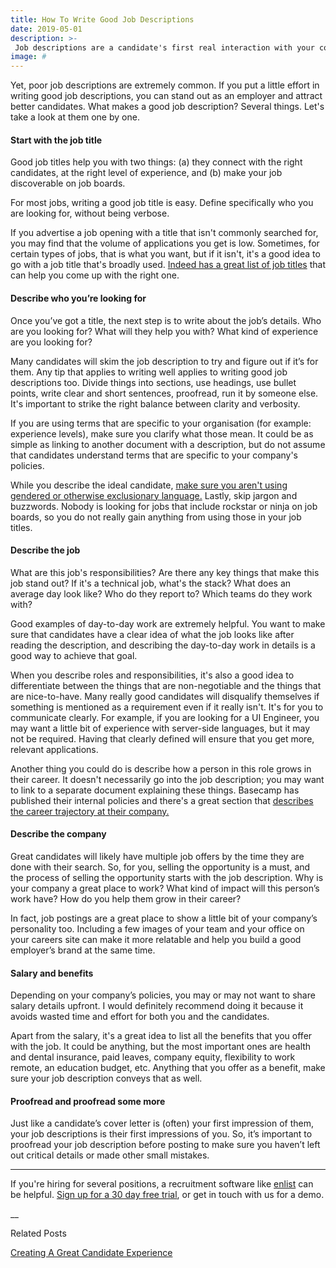 ```yaml
---
title: How To Write Good Job Descriptions
date: 2019-05-01
description: >-
 Job descriptions are a candidate's first real interaction with your company. A good job description goes a long way in engaging candidates, explaining the opportunity, and encouraging the right candidates to apply to the job.
image: #
---
```

Yet, poor job descriptions are extremely common. If you put a little effort in writing good job descriptions, you can stand out as an employer and attract better candidates. What makes a good job description? Several things. Let's take a look at them one by one.

#### Start with the job title
Good job titles help you with two things: (a) they connect with the right candidates, at the right level of experience, and (b) make your job discoverable on job boards.

For most jobs, writing a good job title is easy. Define specifically who you are looking for, without being verbose.

If you advertise a job opening with a title that isn't commonly searched for, you may find that the volume of applications you get is low. Sometimes, for certain types of jobs, that is what you want, but if it isn't, it's a good idea to go with a job title that's broadly used. [Indeed has a great list of job titles](https://www.indeed.com/find-jobs.jsp?title=A) that can help you come up with the right one.

#### Describe who you’re looking for

Once you’ve got a title, the next step is to write about the job’s details. Who are you looking for? What will they help you with? What kind of experience are you looking for?

Many candidates will skim the job description to try and figure out if it’s for them. Any tip that applies to writing well applies to writing good job descriptions too. Divide things into sections, use headings, use bullet points, write clear and short sentences, proofread, run it by someone else. It's important to strike the right balance between clarity and verbosity.

If you are using terms that are specific to your organisation (for example: experience levels), make sure you clarify what those mean. It could be as simple as linking to another document with a description, but do not assume that candidates understand terms that are specific to your company's policies.

While you describe the ideal candidate, [make sure you aren't using gendered or otherwise exclusionary language.](https://www.hbs.edu/recruiting/blog/post/simple-ways-to-take-gender-bias-out-of-your-jobs) Lastly, skip jargon and buzzwords. Nobody is looking for jobs that include rockstar or ninja on job boards, so you do not really gain anything from using those in your job titles.

#### Describe the job
What are this job's responsibilities? Are there any key things that make this job stand out? If it's a technical job, what's the stack? What does an average day look like? Who do they report to? Which teams do they work with?

Good examples of day-to-day work are extremely helpful. You want to make sure that candidates have a clear idea of what the job looks like after reading the description, and describing the day-to-day work in details is a good way to achieve that goal.

When you describe roles and responsibilities, it's also a good idea to differentiate between the things that are non-negotiable and the things that are nice-to-have. Many really good candidates will disqualify themselves if something is mentioned as a requirement even if it really isn't. It's for you to communicate clearly. For example, if you are looking for a UI Engineer, you may want a little bit of experience with server-side languages, but it may not be required. Having that clearly defined will ensure that you get more, relevant applications.

Another thing you could do is describe how a person in this role grows in their career. It doesn't necessarily go into the job description; you may want to link to a separate document explaining these things. Basecamp has published their internal policies and there's a great section that [describes the career trajectory at their company.](https://github.com/basecamp/handbook/blob/master/making-a-career.md#mastery--titles)

#### Describe the company
Great candidates will likely have multiple job offers by the time they are done with their search. So, for you, selling the opportunity is a must, and the process of selling the opportunity starts with the job description. Why is your company a great place to work? What kind of impact will this person’s work have? How do you help them grow in their career?

In fact, job postings are a great place to show a little bit of your company’s personality too. Including a few images of your team and your office on your careers site can make it more relatable and help you build a good employer’s brand at the same time.

#### Salary and benefits
Depending on your company’s policies, you may or may not want to share salary details upfront. I would definitely recommend doing it because it avoids wasted time and effort for both you and the candidates.

Apart from the salary, it's a great idea to list all the benefits that you offer with the job. It could be anything, but the most important ones are health and dental insurance, paid leaves, company equity, flexibility to work remote, an education budget, etc. Anything that you offer as a benefit, make sure your job description conveys that as well.

#### Proofread and proofread some more
Just like a candidate’s cover letter is (often) your first impression of them, your job descriptions is their first impressions of you. So, it’s important to proofread your job description before posting to make sure you haven’t left out critical details or made other small mistakes.

---
If you're hiring for several positions, a recruitment software like [enlist](https://enlist.io/) can be helpful. [Sign up for a 30 day free trial](#this-needs-to-be-the-sign-up-page-url), or get in touch with us for a demo.

__

Related Posts

[Creating A Great Candidate Experience](/resources/posting-jobs/creating-a-great-candidate-experience)